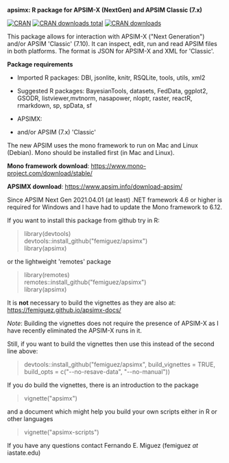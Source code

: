 **apsimx: R package for APSIM-X (NextGen) and APSIM Classic (7.x)**

[![CRAN](http://www.r-pkg.org/badges/version/apsimx)](https://CRAN.R-project.org/package=apsimx)
[![CRAN
downloads total](https://cranlogs.r-pkg.org/badges/grand-total/apsimx)](https://github.com/r-hub/cranlogs.app)
[![CRAN downloads](https://cranlogs.r-pkg.org/badges/apsimx)](https://cran.r-project.org/package=apsimx)


This package allows for interaction with APSIM-X ("Next Generation")
and/or APSIM 'Classic' (7.10). It can inspect, edit, run and read
APSIM files in both platforms. The format is JSON for APSIM-X and XML
for 'Classic'.

**Package requirements**

* Imported R packages: DBI, jsonlite, knitr, RSQLite, tools, utils, xml2

* Suggested R packages: BayesianTools, datasets, FedData, ggplot2,
  GSODR, listviewer,mvtnorm, nasapower, nloptr, raster, reactR, rmarkdown, sp, spData, sf

* APSIMX:

* and/or APSIM (7.x) 'Classic'

The new APSIM uses the mono framework to run on Mac and Linux
(Debian). Mono should be installed first (in Mac and Linux).

**Mono framework download**:
https://www.mono-project.com/download/stable/

**APSIMX download**:
https://www.apsim.info/download-apsim/

Since APSIM Next Gen 2021.04.01 (at least) .NET framework 4.6 or higher is 
required for Windows and I have had to update the Mono framework to 
6.12.

If you want to install this package from github try in R:

> library(devtools) \
> devtools::install_github("femiguez/apsimx") \
> library(apsimx)

or the lightweight 'remotes' package

> library(remotes) \
> remotes::install_github("femiguez/apsimx") \
> library(apsimx)

It is **not** necessary to build the vignettes as they are also at:
https://femiguez.github.io/apsimx-docs/

*Note*: Building the vignettes does not require the presence of APSIM-X as I
have recently eliminated the APSIM-X runs in it.

Still, if you want to build the vignettes then use this instead
of the second line above:

> devtools::install_github("femiguez/apsimx", build_vignettes = TRUE,
> build_opts = c("--no-resave-data", "--no-manual")) 

If you do build the vignettes, there is an introduction to the package

> vignette("apsimx")

and a document which might help you build your own scripts either in R
or other languages

> vignette("apsimx-scripts")

If you have any questions contact Fernando E. Miguez (femiguez *at* iastate.edu)
